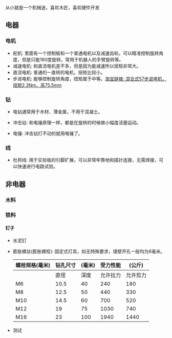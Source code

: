 从小就是一个机械迷，喜欢木匠，喜欢硬件开发

## 电器

### 电机

- 舵机: 里面有一个控制板和一个普通电机以及减速齿轮。可以精准控制旋转角度，但是只能180度旋转。常用于机器人的手臂旋转等。
- 减速电机: 和直流电机差不多，但是因为能减速所以扭矩非常大。
- 直流电机: 普通的一直转的电机，扭矩比较小。
- 步进电机: 能够控制旋转角度，扭矩属于中等。[淘宝链接: 混合式57步进电机，扭矩2.3Nm，高75.5mm](http://c.b1za.com/h.2UaXF7?cv=y8peSBG34A&sm=fa8fa4)

### 钻

- 电钻通常用于木材、薄金属，不用于混凝土。


- 冲击钻: 和电锤原理一样，都是在旋转的时候做小幅度活塞运动。
- 电锤: 冲击钻打不动的就用电锤了。

### 线

- 杜邦线: 用于实验板的引脚扩展，可以非常牢靠地和插针连接，无需焊接，可以快速进行电路试验。

## 非电器

### 木料

### 铁料

#### 钉子

- 水泥钉

- 膨胀螺丝(膨胀螺栓): 固定式灯具，如无特殊要求，墙壁开孔一般均为6毫米。

  | 螺栓规格(毫米) | 钻孔尺寸 | (毫米) | 受力性能 | (公斤) |
  | -------- | ---- | ---- | ---- | ---- |
  |          | 直径   | 深度   | 允许拉力 | 允许剪力 |
  | M6       | 10.5 | 40   | 240  | 180  |
  | M8       | 12.5 | 50   | 440  | 330  |
  | M10      | 14.5 | 60   | 700  | 520  |
  | M12      | 19   | 75   | 1030 | 740  |
  | M16      | 23   | 100  | 1940 | 1440 |

- 测试

